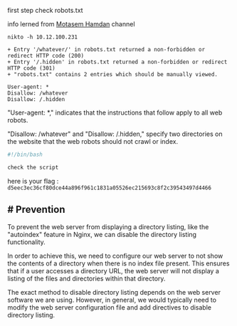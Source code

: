 
first step check robots.txt

info lerned from [Motasem Hamdan](https://youtu.be/9b2Uj4cCCPw) channel

```
nikto -h 10.12.100.231

+ Entry '/whatever/' in robots.txt returned a non-forbidden or redirect HTTP code (200)
+ Entry '/.hidden' in robots.txt returned a non-forbidden or redirect HTTP code (301)
+ "robots.txt" contains 2 entries which should be manually viewed.
```

```
User-agent: *
Disallow: /whatever
Disallow: /.hidden
```

"User-agent: *," indicates that the instructions that follow apply to all web robots.

"Disallow: /whatever" and "Disallow: /.hidden," specify two directories on the website that the web robots should not crawl or index.

```bash
#!/bin/bash

check the script
```

here is your flag : `d5eec3ec36cf80dce44a896f961c1831a05526ec215693c8f2c39543497d4466`


## # Prevention

To prevent the web server from displaying a directory listing, like the "autoindex" feature in Nginx, we can disable the directory listing functionality.

In order to achieve this, we need to configure our web server to not show the contents of a directory when there is no index file present. This ensures that if a user accesses a directory URL, the web server will not display a listing of the files and directories within that directory.

The exact method to disable directory listing depends on the web server software we are using. However, in general, we would typically need to modify the web server configuration file and add directives to disable directory listing.